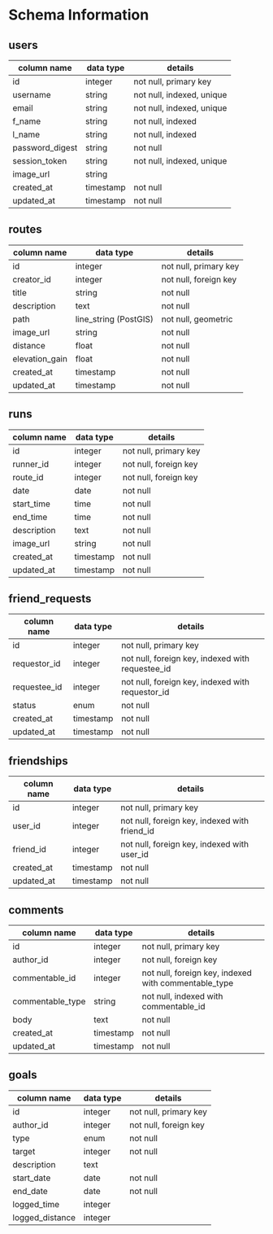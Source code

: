 # Schema Information

## users

| column name  | data type | details |
| ------------- | ------------- | ------------- |
| id  | integer  |  not null, primary key |
| username  | string  | not null, indexed, unique |
| email  | string  | not null, indexed, unique |
| f_name  | string  | not null, indexed |
| l_name  | string  | not null, indexed |
| password_digest  | string  | not null |
| session_token  | string  | not null, indexed, unique |
| image_url  | string  |  |
| created_at  | timestamp  | not null |
| updated_at  | timestamp  | not null |


## routes

| column name  | data type | details |
| ------------- | ------------- | ------------- |
| id  | integer  |  not null, primary key |
| creator_id  | integer  |  not null, foreign key |
| title  | string  |  not null |
| description | text  |  not null |
| path | line_string (PostGIS) |  not null, geometric |
| image_url | string |  not null |
| distance | float  |  not null |
| elevation_gain | float  |  not null |
| created_at  | timestamp  | not null |
| updated_at  | timestamp  | not null |


## runs

| column name  | data type | details |
| ------------- | ------------- | ------------- |
| id  | integer  |  not null, primary key |
| runner_id  | integer  |  not null, foreign key |
| route_id  | integer  |  not null, foreign key |
| date  | date  |  not null |
| start_time  | time  |  not null |
| end_time  | time  |  not null |
| description | text  |  not null |
| image_url | string |  not null |
| created_at  | timestamp  | not null |
| updated_at  | timestamp  | not null |


## friend_requests

| column name  | data type | details |
| ------------- | ------------- | ------------- |
| id  | integer  |  not null, primary key |
| requestor_id  | integer  |  not null, foreign key, indexed with requestee_id |
| requestee_id  | integer  |  not null, foreign key, indexed with requestor_id |
| status | enum | not null |
| created_at  | timestamp  | not null |
| updated_at  | timestamp  | not null |


## friendships

| column name  | data type | details |
| ------------- | ------------- | ------------- |
| id  | integer  |  not null, primary key |
| user_id  | integer  |  not null, foreign key, indexed with friend_id |
| friend_id  | integer  |  not null, foreign key, indexed with user_id |
| created_at  | timestamp  | not null |
| updated_at  | timestamp  | not null |


## comments

| column name  | data type | details |
| ------------- | ------------- | ------------- |
| id  | integer  |  not null, primary key |
| author_id  | integer  |  not null, foreign key |
| commentable_id | integer  |  not null, foreign key, indexed with commentable_type |
| commentable_type | string  |  not null, indexed with commentable_id |
| body | text  |  not null |
| created_at  | timestamp  | not null |
| updated_at  | timestamp  | not null |


## goals

| column name  | data type | details |
| ------------- | ------------- | ------------- |
| id  | integer  |  not null, primary key |
| author_id  | integer  |  not null, foreign key |
| type  | enum  |  not null |
| target  | integer  |  not null |
| description | text  |   |
| start_date  | date  |  not null |
| end_date  | date  |  not null |
| logged_time | integer | |
| logged_distance | integer | |
